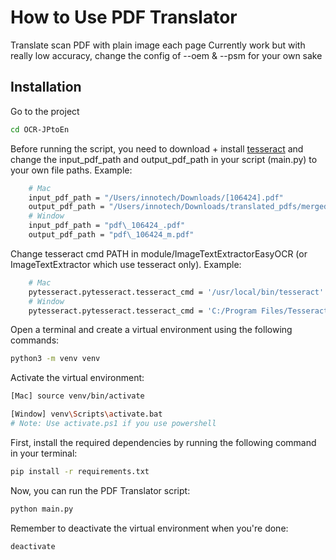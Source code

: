 # How to Use PDF Translator

Translate scan PDF with plain image each page
Currently work but with really low accuracy, change the config of --oem & --psm for your own sake

## Installation

Go to the project

```bash
cd OCR-JPtoEn
```

Before running the script, you need to download + install [tesseract](https://tesseract-ocr.github.io/tessdoc/Installation.html) and change the input_pdf_path and output_pdf_path in your script (main.py) to your own file paths. Example:

```bash
    # Mac
    input_pdf_path = "/Users/innotech/Downloads/[106424].pdf"
    output_pdf_path = "/Users/innotech/Downloads/translated_pdfs/merged_translated.pdf"
    # Window
    input_pdf_path = "pdf\_106424_.pdf"
    output_pdf_path = "pdf\_106424_m.pdf"
```

Change tesseract cmd PATH in module/ImageTextExtractorEasyOCR (or ImageTextExtractor which use tesseract only). Example:

```bash
    # Mac
    pytesseract.pytesseract.tesseract_cmd = '/usr/local/bin/tesseract'
    # Window
    pytesseract.pytesseract.tesseract_cmd = 'C:/Program Files/Tesseract-OCR/tesseract.exe'
```

Open a terminal and create a virtual environment using the following commands:

```bash
python3 -m venv venv
```

Activate the virtual environment:

```bash
[Mac] source venv/bin/activate

[Window] venv\Scripts\activate.bat
# Note: Use activate.ps1 if you use powershell
```

First, install the required dependencies by running the following command in your terminal:

```bash
pip install -r requirements.txt
```

Now, you can run the PDF Translator script:

```bash
python main.py
```

Remember to deactivate the virtual environment when you're done:
```bash
deactivate
```

